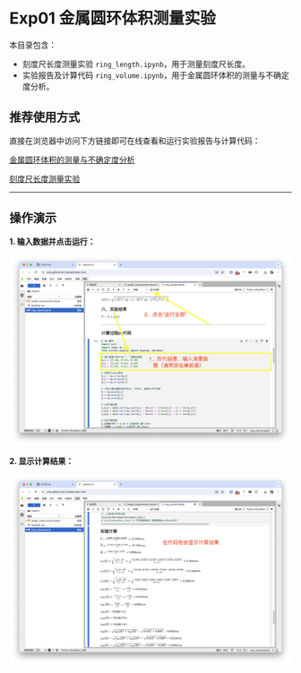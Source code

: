 # Exp01 金属圆环体积测量实验

本目录包含：
- 刻度尺长度测量实验 `ring_length.ipynb`，用于测量刻度尺长度。
- 实验报告及计算代码 `ring_volume.ipynb`，用于金属圆环体积的测量与不确定度分析。


## 推荐使用方式

直接在浏览器中访问下方链接即可在线查看和运行实验报告与计算代码：

[金属圆环体积的测量与不确定度分析](https://yclw.github.io/FLab/lab/index.html?path=Exp01%2Fring_volume.ipynb)

[刻度尺长度测量实验](https://yclw.github.io/FLab/lab/index.html?path=Exp01%2Flength_measurement.ipynb)

---

## 操作演示

**1. 输入数据并点击运行：**

![输入数据，点击运行](../docs/输入数据，点击运行.png)

**2. 显示计算结果：**

![显示结果](../docs/显示结果.png)

